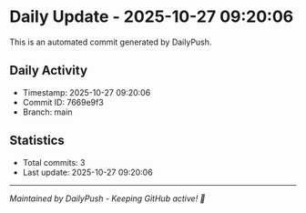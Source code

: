 # Daily Update - 2025-10-27 09:20:06

This is an automated commit generated by DailyPush.

## Daily Activity
- Timestamp: 2025-10-27 09:20:06
- Commit ID: 7669e9f3
- Branch: main

## Statistics
- Total commits: 3
- Last update: 2025-10-27 09:20:06

---
*Maintained by DailyPush - Keeping GitHub active! 🚀*
